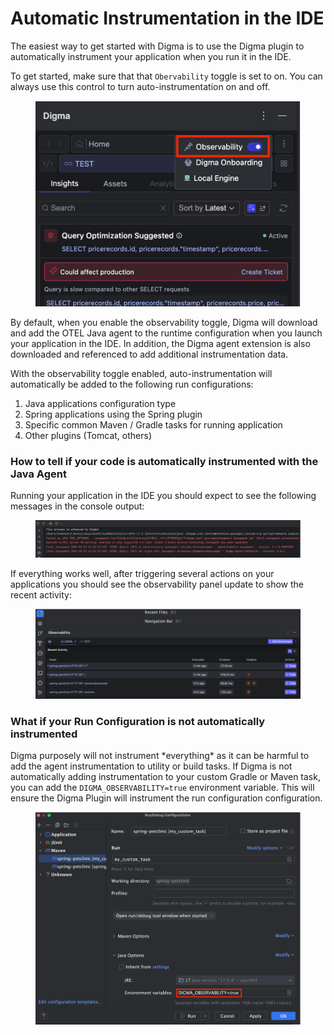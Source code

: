 # Automatic Instrumentation in the IDE

The easiest way to get started with Digma is to use the Digma plugin to automatically instrument your application when you run it in the IDE.

To get started, make sure that that `Obervability` toggle is set to on. You can always use this control to turn auto-instrumentation on and off.

<figure><img src="../../.gitbook/assets/image (16).png" alt=""><figcaption></figcaption></figure>

By default, when you enable the observability toggle, Digma will download and add the OTEL Java agent to the runtime configuration when you launch your application in the IDE. In addition,  the Digma agent extension is also downloaded and referenced to add additional instrumentation data.&#x20;

With the observability toggle enabled, auto-instrumentation will automatically be added to the following run configurations:

1. Java applications configuration type
2. Spring applications using the Spring plugin
3. Specific common Maven / Gradle tasks for running application
4. Other plugins (Tomcat, others)

### How to tell if your code is automatically instrumented with the Java Agent

Running your application in the IDE you should expect to see the following messages in the console output:

<figure><img src="../../.gitbook/assets/image (17).png" alt=""><figcaption></figcaption></figure>

If everything works well, after triggering several actions on your applications you should see the observability panel update to show the recent activity:

<figure><img src="../../.gitbook/assets/image (18).png" alt=""><figcaption></figcaption></figure>

### What if your Run Configuration is not automatically instrumented

Digma purposely will not instrument \*everything\* as it can be harmful to add the agent instrumentation to utility or build tasks. If Digma is not automatically adding instrumentation to your custom Gradle or Maven task, you can add the `DIGMA_OBSERVABILITY=true` environment variable. This will ensure the Digma Plugin will instrument the run configuration configuration.

<figure><img src="../../.gitbook/assets/image (19).png" alt=""><figcaption></figcaption></figure>
